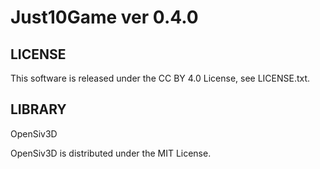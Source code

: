 # Just10Game  ver 0.4.0

## LICENSE

This software is released under the CC BY 4.0 License, see LICENSE.txt.

## LIBRARY

OpenSiv3D  

OpenSiv3D is distributed under the MIT License.